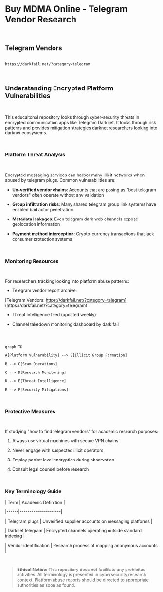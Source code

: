 # Buy MDMA Online - Telegram Vendor Research 

 

## Telegram Vendors 

``` 

https://darkfail.net/?category=telegram 

``` 

 

## Understanding Encrypted Platform Vulnerabilities 

 

This educaitonal repository looks through cyber-security threats in encrypted communication apps like Telegram Darknet. It looks through risk patterns and provides mitigation strategies darknet researchers looking into darknet ecosystems. 

 

### Platform Threat Analysis 

 

Encrypted messaging services can harbor many illicit networks when abused by telegram plugs. Common vulnerabilities are: 

- **Un-verified vendor chains**: Accounts that are posing as "best telegram vendors" often operate without any validation 

- **Group infiltration risks**: Many shared telegram group link systems have enabled bad actor penetration 

- **Metadata leakages**: Even telegram dark web channels expose geolocation information 

- **Payment method interception**: Crypto-currency transactions that lack consumer protection systems 

 

### Monitoring Resources 

 

For researchers tracking looking into platform abuse patterns: 

- Telegram vendor report archive: 

[Telegram Vendors: https://darkfail.net/?category=telegram](https://darkfail.net/?category=telegram) 

- Threat intelligence feed (updated weekly) 

- Channel takedown monitoring dashboard by dark.fail 

 

```mermaid 

graph TD 

A[Platform Vulnerability] --> B[Illicit Group Formation] 

B --> C[Scam Operations] 

C --> D[Research Monitoring] 

D --> E[Threat Intelligence] 

E --> F[Security Mitigations] 

``` 

 

### Protective Measures 

 

If studying "how to find telegram vendors" for academic research purposes: 

1. Always use virtual machines with secure VPN chains 

2. Never engage with suspected illicit operators 

3. Employ packet level encryption during observation 

5. Consult legal counsel before research 

 

### Key Terminology Guide 

| Term | Academic Definition | 

|------|---------------------| 

| Telegram plugs | Unverified supplier accounts on messaging platforms | 

| Darknet telegram | Encrypted channels operating outside standard indexing | 

| Vendor identification | Research process of mapping anonymous accounts | 

 

> **Ethical Notice**: This repository does not facilitate any prohibited activities. All terminology is presented in cybersecurity research context. Platform abuse reports should be directed to appropriate authorities as soon as found.

